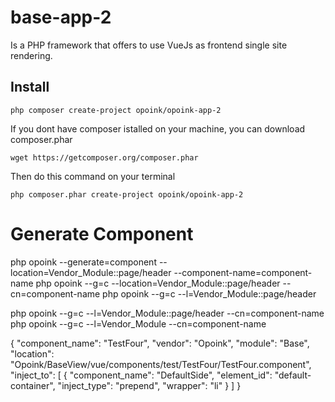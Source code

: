 # base-app-2
Is a PHP framework that offers to use VueJs as frontend single site rendering.


Install
-------
    php composer create-project opoink/opoink-app-2
    
If you dont have composer istalled on your machine, you can download composer.phar

    wget https://getcomposer.org/composer.phar

Then do this command on your terminal

    php composer.phar create-project opoink/opoink-app-2


# Generate Component
php opoink --generate=component --location=Vendor_Module::page/header --component-name=component-name
php opoink --g=c --location=Vendor_Module::page/header --cn=component-name
php opoink --g=c --l=Vendor_Module::page/header

php opoink --g=c --l=Vendor_Module::page/header --cn=component-name
php opoink --g=c --l=Vendor_Module --cn=component-name


{
    "component_name": "TestFour",
    "vendor": "Opoink",
    "module": "Base",
    "location": "Opoink\/BaseView\/vue\/components\/test\/TestFour\/TestFour.component",
    "inject_to": [
        {
            "component_name": "DefaultSide",
            "element_id": "default-container",
            "inject_type": "prepend",
            "wrapper": "li"
        }
    ]
}
